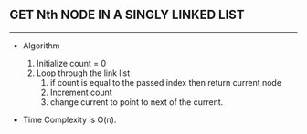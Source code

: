 ## GET Nth NODE IN A SINGLY LINKED LIST
___

- Algorithm
    1. Initialize count = 0
    2. Loop through the link list
        1. if count is equal to the passed index then return current node
        2. Increment count
        3. change current to point to next of the current.

- Time Complexity is O(n).